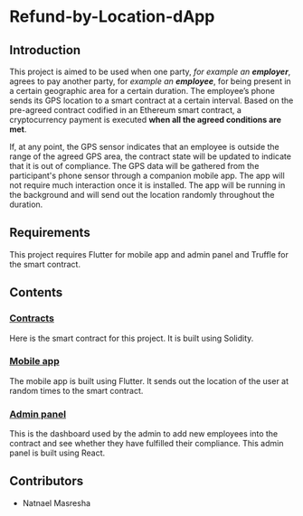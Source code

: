 # Refund-by-Location-dApp


## Introduction 
This project is aimed to be used when one party, *for example an **employer***, agrees to pay another party, for *example an **employee***, for being present in a certain geographic area for a certain duration. The employee’s phone sends its GPS location to a smart contract at a certain interval. Based on the pre-agreed contract codified in an Ethereum smart contract, a cryptocurrency payment is executed **when all the agreed conditions are met**.  

If, at any point, the GPS sensor indicates that an employee is outside the range of the agreed GPS area, the contract state will be updated to indicate that it is out of compliance. The GPS data will be gathered from the participant's phone sensor through a companion mobile app. The app will not require much interaction once it is installed. The app will be running in the background and will send out the location randomly throughout the duration.

## Requirements
This project requires Flutter for mobile app and admin panel and Truffle for the smart contract.

## Contents

### [Contracts](https://github.com/Nathnael12/Refund-by-Location-Smart-Contract/tree/main/contracts)
Here is the smart contract for this project. It is built using Solidity.

### [Mobile app](https://github.com/Nathnael12/Refund-by-Location-Smart-Contract/tree/main/Mobileinterface)
The mobile app is built using Flutter. It sends out the location of the user at random times to the smart contract.

### [Admin panel](https://github.com/Nathnael12/Refund-by-Location-Smart-Contract/tree/main/webinterface)
This is the dashboard used by the admin to add new employees into the contract and see whether they have fulfilled their compliance. This admin panel is built using React.

## Contributors
* Natnael Masresha
